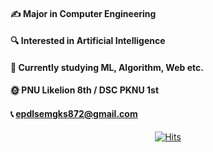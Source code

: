 #### ✍ Major in Computer Engineering  
#### 🔍 **Interested in Artificial Intelligence**
#### 🌱 Currently studying ML, Algorithm, Web etc.  
#### 🌞 PNU Likelion 8th / DSC PKNU 1st   
#### 📞 epdlsemgks872@gmail.com   


 <div align=center>
	
  [![Hits](https://hits.seeyoufarm.com/api/count/incr/badge.svg?url=https%3A%2F%2Fgithub.com%2Fnsbg%2Fhit-counter&count_bg=%2338B7BD&title_bg=%23555555&icon=&icon_color=%23E7E7E7&title=hits&edge_flat=false)](https://hits.seeyoufarm.com)
  
  </div>

